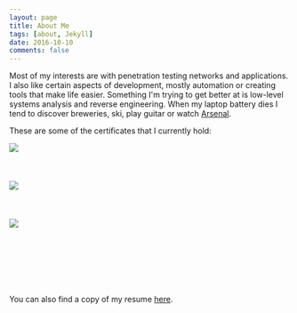 ```yaml
---
layout: page
title: About Me
tags: [about, Jekyll]
date: 2016-10-10
comments: false
---
```


Most of my interests are with penetration testing networks and applications. I also like certain aspects of development, mostly automation or creating tools that make life easier. Something I'm trying to get better at is low-level systems analysis and reverse engineering. When my laptop battery dies I tend to discover breweries, ski, play guitar or watch <a href="https://www.reddit.com/r/gunners">Arsenal</a>.

These are some of the certificates that I currently hold:

<a href="https://www.offensive-security.com/information-security-certifications/oscp-offensive-security-certified-professional/"><img style="float: left;" src="https://raw.githubusercontent.com/skahwah/skahwah.github.io/master/_data/certs/oscp.png" /></a>
<br>
<br>
<br>
<br>
<a href="https://www.offensive-security.com/information-security-certifications/oswp-offensive-security-wireless-professional/"><img style="float: left;" src="https://raw.githubusercontent.com/skahwah/skahwah.github.io/master/_data/certs/oswp.png" /></a>    
<br>
<br>
<br>
<a href="http://www.securitytube-training.com/online-courses/securitytube-linux-assembly-expert/"><img style="float: left;" src="https://raw.githubusercontent.com/skahwah/skahwah.github.io/master/_data/certs/slae.png" /></a>
<br>
<br>
<br>
<br>
<br>
<br>
<br>
<br>
You can also find a copy of my resume <a href="https://github.com/skahwah/skahwah.github.io/blob/master/_data/resume.pdf">here</a>.
